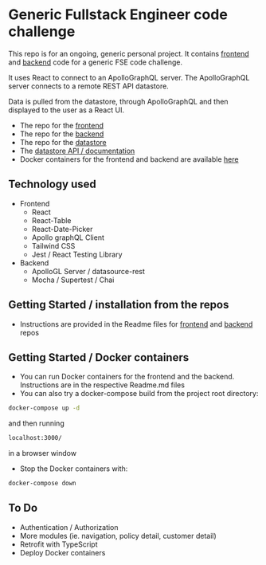 
# Generic Fullstack Engineer code challenge

This repo is for an ongoing, generic personal project. It contains [frontend](https://github.com/mattburnett-repo/generic-fse-code-challenge/tree/main/frontend)  and [backend](https://github.com/mattburnett-repo/generic-fse-code-challenge/tree/main/backend) code for a generic FSE code challenge. 

It uses React to connect to an ApolloGraphQL server. The ApolloGraphQL server connects to a remote REST API datastore.

Data is pulled from the datastore, through ApolloGraphQL and then displayed to the user as a React UI.

* The repo for the [frontend](https://github.com/mattburnett-repo/generic-fse-code-challenge/tree/main/frontend)
* The repo for the [backend](https://github.com/mattburnett-repo/generic-fse-code-challenge/tree/main/backend)
* The repo for the [datastore](https://github.com/mattburnett-repo/feather-fullstack-codechallenge-datastore)
* The [datastore API / documentation](https://feather-datastore.herokuapp.com/api/v1/api-docs/)
* Docker containers for the frontend and backend are available [here](https://hub.docker.com/u/mattburnett01)
## Technology used
* Frontend
  * React
  * React-Table
  * React-Date-Picker
  * Apollo graphQL Client
  * Tailwind CSS
  * Jest / React Testing Library
* Backend
  * ApolloGL Server / datasource-rest
  * Mocha / Supertest / Chai

## Getting Started / installation from the repos
* Instructions are provided in the Readme files for [frontend](https://github.com/mattburnett-repo/generic-fse-code-challenge/tree/main/frontend) and [backend](https://github.com/mattburnett-repo/generic-fse-code-challenge/tree/main/backend) repos
  
## Getting Started / Docker containers
* You can run Docker containers for the frontend and the backend. Instructions are in the respective Readme.md files
* You can also try a docker-compose build from the project root directory:
```bash
docker-compose up -d
```
and then running
```bash
localhost:3000/
```
in a browser window
* Stop the Docker containers with:
```bash
docker-compose down
```

## To Do
* Authentication / Authorization
* More modules (ie. navigation, policy detail, customer detail)
* Retrofit with TypeScript
* Deploy Docker containers
